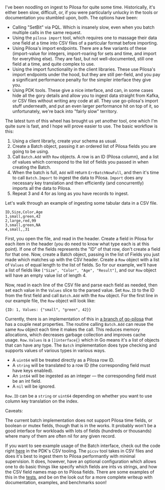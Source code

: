 I've been noodling on ingest to Pilosa for quite some
time. Historically, it's either been slow, difficult, or, if you were
particularly unlucky in the tools or documentation you stumbled upon,
both. The options have been:

- Calling "SetBit" via PQL. Which is insanely slow, even when you
  batch multiple calls in the same request.
- Using the `pilosa import` tool, which requires one to massage their
  data one field at a time into CSV files of a particular format
  before importing.
- Using Pilosa's import endpoints. There are a few variants of these
  (import-value for integers, import-roaring for sets and time, and
  import for everything else). They are fast, but not well-documented,
  still one field at a time, and quite complex to use.
- Using the import functionality in the client libraries. These use
  Pilosa's import endpoints under the hood, but they are still
  per-field, and you pay a significant performance penalty for the
  simpler interface they give you.
- Using PDK tools. These give a nice interface, and can, in some cases
  hide all the gory details and allow you to ingest data straight from
  Kafka, or CSV files without writing any code at all. They use
  go-pilosa's import stuff underneath, and put an even larger
  performance hit on top of it, so unfortunately, we're back into
  "fairly slow" territory.
  
The latest turn of this wheel has brought us yet another tool, one
which I'm quite sure is fast, and I hope will prove easier to use. The
basic workflow is this:

1. Using a client librarly, create your schema as usual.
2. Create a Batch object, passing it an ordered list of Pilosa fields
   you are going to be using.
3. Call `Batch.Add` with `Row` objects. A row is an ID (Pilosa
   column), and a list of values which correspond to the list of
   fields you passed in when creating the Batch.
4. When the batch is full, `Add` will return `ErrBatchNowFull`, and
   then it's time to call `Batch.Import` to ingest the data to
   Pilosa. `Import` does any necessary key translation and then
   efficiently (and concurrently) imports all the data to Pilosa.
5. Repeat 3 and 4 for as long as you have records to ingest.

Let's walk through an example of ingesting some tabular data in a CSV
file.

```
ID,Size,Color,Age
1,small,green,42
2,large,red,99
3,small,green,NA
4,small,,31
```

First, you open the file, and read in the header. Create a field in
Pilosa for each item in the header (you do need to know what type each
is at this point). If one of the fields represents the "ID" of that
row, don't create a field for that one. Now, create a Batch object,
passing in the list of Fields you just made which matches up with the
CSV header. Create a `Row` object with a list of `Values` of equal
length to the list of fields. So for our example, we'll have a list of
fields like `["Size", "Color", "Age", "Result"]`, and our `Row` object
will have an empty value list of length 4.

Now, read in each line of the CSV file and parse each field as needed,
then set each value in the `Values` slice to the parsed value. Set
`Row.ID` to the ID from the first field and call `Batch.Add` with the
`Row` object. For the first line in our example file, the `Row` object
will look like:

`{ID: 1, Values: {"small", "green", 42}}`

Currently, there is an implementation of this in [a branch of
go-pilosa](https://github.com/jaffee/go-pilosa/tree/batch-ingest/gpexp)
that has a couple neat properties. The routine calling `Batch.Add` can
reuse the same `Row` object each time it makes the call. This reduces
memory allocations, which decreases garbage collection and improves
cache usage. `Row.Values` is a `[]interface{}` which in Go means it's
a list of objects that can have any type. The `Batch` implementation
does type checking and supports values of various types in various
ways.

- A `uint64` will be treated directly as a Pilosa row ID.
- A `string` will be translated to a row ID (the corresponding field
  must have keys enabled).
- An `int64` will be ingested as an integer — the corresponding field
  must be an int field.
- A `nil` will be ignored.

`Row.ID` can be a `string` or `uint64` depending on whether you want
to use column key translation on the index.

Caveats: 

The current batch implementation does not support Pilosa time fields,
or boolean or mutex fields, though that is in the works. It probably
won't be a good interface for workloads with lots of fields (hundreds
or thousands) where many of them are often nil for any given record.

If you want to see example usage of the Batch interface, check out the
code right [here](./batch.go) in the PDK's CSV tooling. The `picsv`
tool takes in CSV files and does it's best to ingest them to Pilosa
performantly with minimal supervision. It does, however, have an
optional configuration which allows one to do basic things like
specify which fields are ints vs strings, and how the CSV field names
map on to Pilosa fields. There are some examples of this in the
[tests](./batch_test.go), and be on the look out for a more complete
writeup with documentation, examples, and benchmarks soon!

